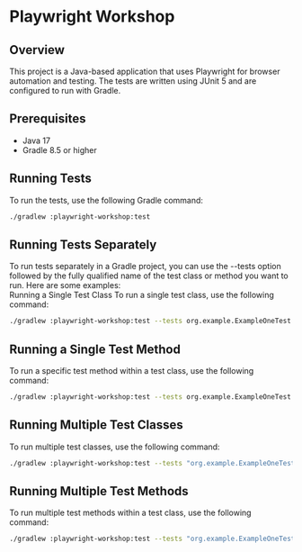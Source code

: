 # Playwright Workshop

## Overview
This project is a Java-based application that uses Playwright for browser automation and testing. The tests are written using JUnit 5 and are configured to run with Gradle.

## Prerequisites
- Java 17
- Gradle 8.5 or higher

## Running Tests

To run the tests, use the following Gradle command:
```sh
./gradlew :playwright-workshop:test
```

## Running Tests Separately
To run tests separately in a Gradle project, you can use the --tests option followed by the fully qualified name of the test class or method you want to run. Here are some examples:  
Running a Single Test Class
To run a single test class, use the following command:
```sh
./gradlew :playwright-workshop:test --tests org.example.ExampleOneTest
```

## Running a Single Test Method
To run a specific test method within a test class, use the following command:
```sh
./gradlew :playwright-workshop:test --tests org.example.ExampleOneTest.testLogin
```

## Running Multiple Test Classes
To run multiple test classes, use the following command:
```sh
./gradlew :playwright-workshop:test --tests "org.example.ExampleOneTest,org.example.ExampleTwoTest"
```

## Running Multiple Test Methods
To run multiple test methods within a test class, use the following command:
```sh
./gradlew :playwright-workshop:test --tests "org.example.ExampleOneTest.testLogin,org.example.ExampleOneTest.testLogout"
```
